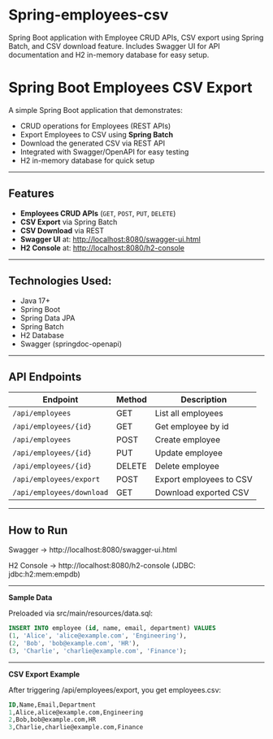 # Spring-employees-csv
Spring Boot application with Employee CRUD APIs, CSV export using Spring Batch, and CSV download feature.  Includes Swagger UI for API documentation and H2 in-memory database for easy setup.

# Spring Boot Employees CSV Export

A simple Spring Boot application that demonstrates:

- CRUD operations for Employees (REST APIs)
- Export Employees to CSV using **Spring Batch**
- Download the generated CSV via REST API
- Integrated with Swagger/OpenAPI for easy testing
- H2 in-memory database for quick setup

---

##  Features
- **Employees CRUD APIs** (`GET`, `POST`, `PUT`, `DELETE`)
- **CSV Export** via Spring Batch
- **CSV Download** via REST
- **Swagger UI** at: [http://localhost:8080/swagger-ui.html](http://localhost:8080/swagger-ui.html)
- **H2 Console** at: [http://localhost:8080/h2-console](http://localhost:8080/h2-console)

---

## Technologies Used:
- Java 17+
- Spring Boot
- Spring Data JPA
- Spring Batch
- H2 Database
- Swagger (springdoc-openapi)

---

##  API Endpoints

| Endpoint | Method | Description |
|----------|--------|-------------|
| `/api/employees` | GET | List all employees |
| `/api/employees/{id}` | GET | Get employee by id |
| `/api/employees` | POST | Create employee |
| `/api/employees/{id}` | PUT | Update employee |
| `/api/employees/{id}` | DELETE | Delete employee |
| `/api/employees/export` | POST | Export employees to CSV |
| `/api/employees/download` | GET | Download exported CSV |

---

##  How to Run

Swagger → http://localhost:8080/swagger-ui.html

H2 Console → http://localhost:8080/h2-console
 (JDBC: jdbc:h2:mem:empdb)

---

**Sample Data**

Preloaded via src/main/resources/data.sql:
```sql
INSERT INTO employee (id, name, email, department) VALUES
(1, 'Alice', 'alice@example.com', 'Engineering'),
(2, 'Bob', 'bob@example.com', 'HR'),
(3, 'Charlie', 'charlie@example.com', 'Finance');
```
---

**CSV Export Example**

After triggering /api/employees/export, you get employees.csv:

```sql
ID,Name,Email,Department
1,Alice,alice@example.com,Engineering
2,Bob,bob@example.com,HR
3,Charlie,charlie@example.com,Finance
```
